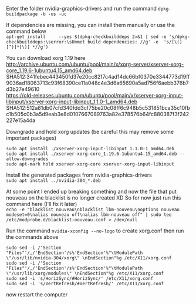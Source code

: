 ﻿Enter the folder nvidia-graphics-drivers and run the command ```dpkg-buildpackage -b -us -uc```  

If dependencies are missing, you can install them manually or use the command below  
```apt-get install     --yes $(dpkg-checkbuilddeps 2>&1 | sed -e 's/dpkg-checkbuilddeps:\serror:\sUnmet build dependencies: //g' -e  's/[\(][^)]*[\)] *//g')```  

You can download xorg 1.19 here  
http://archive.ubuntu.com/ubuntu/pool/main/x/xorg-server/xserver-xorg-core_1.19.6-1ubuntu4.15_amd64.deb  
SHA512:341febec443450fd37e20cc82f7c4ad14dc66bf0370e3344773d19ff9036ad18063713c93f68390ce11a048c4e3d6a65690a5ad756f6aebb376b7d3b27e49610  
https://old-releases.ubuntu.com/ubuntu/pool/main/x/xserver-xorg-input-libinput/xserver-xorg-input-libinput_1.1.0-1_amd64.deb
SHA512:512a81db07cfd340fdd3cf75be20c08ff6c948b5c531851bca35c10fbc1b505c0b3a5d9eab3e8d0107667089763a82e378576b64fc880387f3f242227e15a4da

Downgrade and hold xorg updates (be careful this may remove some important packages)
```
sudo apt install ./xserver-xorg-input-libinput_1.1.0-1_amd64.deb
sudo apt install ./xserver-xorg-core_1.19.6-1ubuntu4.15_amd64.deb --allow-downgrades
sudo apt-mark hold xserver-xorg-core xserver-xorg-input-libinput
```  

Install the generated packages from nvidia-graphics-drivers  
```sudo apt install ../nvidia-304_*.deb```  

At some point I ended up breaking something and now the file that put nouveau on the blacklist is no longer created XD
So for now just run this command here (I'll fix it later)  
``` echo -e "blacklist nouveau\nblacklist lbm-nouveau\noptions nouveau modeset=0\nalias nouveau off\nalias lbm-nouveau off" | sudo tee /etc/modprobe.d/blacklist-nouveau.conf > /dev/null ```

Run the command ```nvidia-xconfig --no-logo``` to create xorg.conf then run the commands above 
```
sudo sed -i /'Section "Files"'/,/'EndSection'/s%'EndSection'%"\tModulePath \"/usr/lib/nvidia-304/xorg\" \nEndSection"%g /etc/X11/xorg.conf
sudo sed -i /'Section "Files"'/,/'EndSection'/s%'EndSection'%"\tModulePath \"/usr/lib/xorg/modules\" \nEndSection"%g /etc/X11/xorg.conf
sudo sed -i 's/HorizSync/#HorizSync/' /etc/X11/xorg.conf
sudo sed -i 's/VertRefresh/#VertRefresh/' /etc/X11/xorg.conf
```  
now restart the computer  

